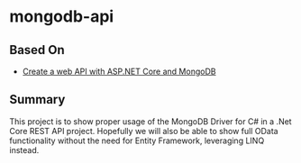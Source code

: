 ﻿# mongodb-api

## Based On
* [Create a web API with ASP.NET Core and MongoDB](https://docs.microsoft.com/en-us/aspnet/core/tutorials/first-mongo-app?view=aspnetcore-5.0&tabs=visual-studio)

## Summary

This project is to show proper usage of the MongoDB Driver for C# in a .Net Core REST API project.  Hopefully we will also be able to show full OData functionality without the need for Entity Framework, leveraging LINQ instead.